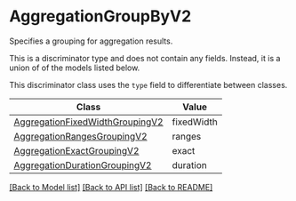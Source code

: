 # AggregationGroupByV2

Specifies a grouping for aggregation results.

This is a discriminator type and does not contain any fields. Instead, it is a union
of of the models listed below.

This discriminator class uses the `type` field to differentiate between classes.

| Class | Value
| ------------ | -------------
[AggregationFixedWidthGroupingV2](AggregationFixedWidthGroupingV2.md) | fixedWidth
[AggregationRangesGroupingV2](AggregationRangesGroupingV2.md) | ranges
[AggregationExactGroupingV2](AggregationExactGroupingV2.md) | exact
[AggregationDurationGroupingV2](AggregationDurationGroupingV2.md) | duration


[[Back to Model list]](../../../README.md#models-v2-link) [[Back to API list]](../../../README.md#documentation-for-api-endpoints) [[Back to README]](../../../README.md)
